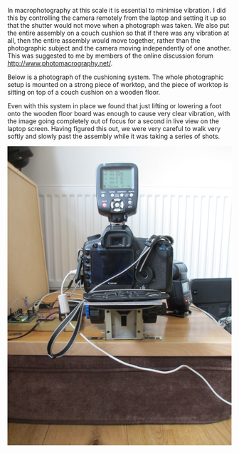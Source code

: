 
In macrophotography at this scale it is essential to minimise vibration. I did this by controlling the camera remotely from the laptop and setting it up so that the shutter would not move when a photograph was taken. We also put the entire assembly on a couch cushion so that if there was any vibration at all, then the entire assembly would move together, rather than the photographic subject and the camera moving independently of one another. This was suggested to me by members of the online discussion forum http://www.photomacrography.net/.

Below is a photograph of the cushioning system. The whole photographic setup is mounted on a strong piece of worktop, and the piece of worktop is sitting on top of a couch cushion on a wooden floor. 

Even with this system in place we found that just lifting or lowering a foot onto the wooden floor board was enough to cause very clear vibration, with the image going completely out of focus for a second in live view on the laptop screen. Having figured this out, we were very careful to walk very softly and slowly past the assembly while it was taking a series of shots. 

<img src="images/IMG_6883.JPG" alt="image"/>
